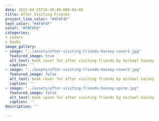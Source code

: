 ```yaml
---
date: 2022-04-25T16:30:49.000-04:00
title: After Visiting Friends
project_line_color: "#4F4F4F"
text_color: "#4F4F4F"
color: "#FBFAF8"
categories:
- covers
- books
image_gallery:
- image: "../assets/after-visiting-friends-hainey-cover1.jpg"
  featured_image: true
  alt_text: book cover for after visiting friends by michael hainey
  caption: ''
- image: "../assets/after-visiting-friends-hainey-cover2.jpg"
  featured_image: false
  alt_text: book cover for after visiting friends by michael hainey
  caption: ''
- image: "../assets/after-visiting-friends-hainey-spine.jpg"
  featured_image: false
  alt_text: book spine for after visiting friends by michael hainey
  caption: ''
description: ''

---
```

